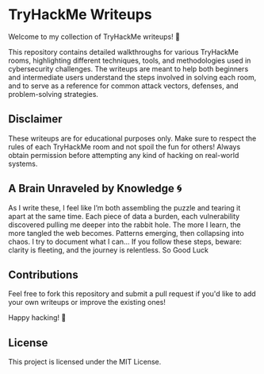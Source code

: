# TryHackMe Writeups

Welcome to my collection of TryHackMe writeups! 🚀

This repository contains detailed walkthroughs for various TryHackMe rooms, highlighting different techniques, tools, and methodologies used in cybersecurity challenges. The writeups are meant to help both beginners and intermediate users understand the steps involved in solving each room, and to serve as a reference for common attack vectors, defenses, and problem-solving strategies.

## Disclaimer

These writeups are for educational purposes only. Make sure to respect the rules of each TryHackMe room and not spoil the fun for others! Always obtain permission before attempting any kind of hacking on real-world systems.

## A Brain Unraveled by Knowledge 🌀

As I write these, I feel like I’m both assembling the puzzle and tearing it apart at the same time. Each piece of data a burden, each vulnerability discovered pulling me deeper into the rabbit hole. The more I learn, the more tangled the web becomes. Patterns emerging, then collapsing into chaos. I try to document what I can...  If you follow these steps, beware: clarity is fleeting, and the journey is relentless. So Good Luck

## Contributions

Feel free to fork this repository and submit a pull request if you'd like to add your own writeups or improve the existing ones!

Happy hacking! 🖤

## License

This project is licensed under the MIT License.
